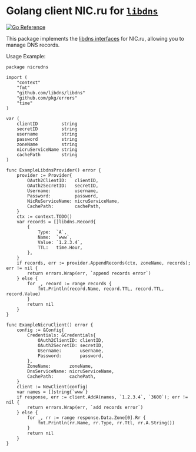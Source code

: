 Golang client NIC.ru for [`libdns`](https://github.com/libdns/libdns)
=======================

[![Go Reference](https://pkg.go.dev/badge/test.svg)](https://pkg.go.dev/github.com/libdns/TODO:PROVIDER_NAME)

This package implements the [libdns interfaces](https://github.com/libdns/libdns) for NIC.ru, allowing you to manage DNS records.

Usage Example:
```
package nicrudns

import (
	"context"
	"fmt"
	"github.com/libdns/libdns"
	"github.com/pkg/errors"
	"time"
)

var (
	clientID         string
	secretID         string
	username         string
	password         string
	zoneName         string
	nicruServiceName string
	cachePath        string
)

func ExampleLibdnsProvider() error {
	provider := Provider{
		OAuth2ClientID:   clientID,
		OAuth2SecretID:   secretID,
		Username:         username,
		Password:         password,
		NicRuServiceName: nicruServiceName,
		CachePath:        cachePath,
	}
	ctx := context.TODO()
	var records = []libdns.Record{
		{
			Type:  `A`,
			Name:  `www`,
			Value: `1.2.3.4`,
			TTL:   time.Hour,
		},
	}
	if records, err := provider.AppendRecords(ctx, zoneName, records); err != nil {
		return errors.Wrap(err, `append records error`)
	} else {
		for _, record := range records {
			fmt.Println(record.Name, record.TTL, record.TTL, record.Value)
		}
		return nil
	}
}

func ExampleNicruClient() error {
	config := &Config{
		Credentials: &Credentials{
			OAuth2ClientID: clientID,
			OAuth2SecretID: secretID,
			Username:       username,
			Password:       password,
		},
		ZoneName:       zoneName,
		DnsServiceName: nicruServiceName,
		CachePath:      cachePath,
	}
	client := NewClient(config)
	var names = []string{`www`}
	if response, err := client.AddA(names, `1.2.3.4`, `3600`); err != nil {
		return errors.Wrap(err, `add records error`)
	} else {
		for _, rr := range response.Data.Zone[0].Rr {
			fmt.Println(rr.Name, rr.Type, rr.Ttl, rr.A.String())
		}
		return nil
	}
}

```